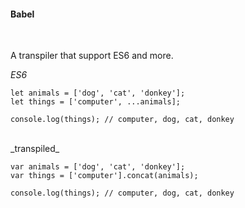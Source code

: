 ####  Babel
<br>

A transpiler that support ES6 and more.
<br>

_ES6_
```
let animals = ['dog', 'cat', 'donkey'];
let things = ['computer', ...animals];

console.log(things); // computer, dog, cat, donkey
```
<br>
_transpiled_

```
var animals = ['dog', 'cat', 'donkey'];
var things = ['computer'].concat(animals);

console.log(things); // computer, dog, cat, donkey
```